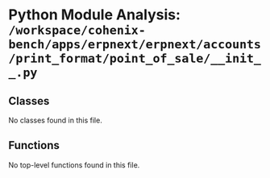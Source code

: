 # Python Module Analysis: `/workspace/cohenix-bench/apps/erpnext/erpnext/accounts/print_format/point_of_sale/__init__.py`

## Classes

No classes found in this file.


## Functions

No top-level functions found in this file.
